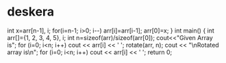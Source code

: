 # deskera
int x=arr[n-1], i; for(i=n-1; i>0; i--) arr[i]=arr[i-1]; arr[0]=x; } int main() { int arr[]={1, 2, 3, 4, 5}, i; int n=sizeof(arr)/sizeof(arr[0]); cout&lt;&lt;"Given Array is"; for (i=0; i&lt;n; i++) cout &lt;&lt; arr[i] &lt;&lt; ' '; rotate(arr, n); cout &lt;&lt; "\nRotated array is\n"; for (i=0; i&lt;n; i++) cout &lt;&lt; arr[i] &lt;&lt; ' '; return 0;
